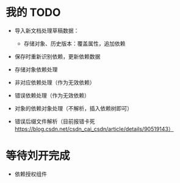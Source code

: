 # 我的 TODO

- 导入新文档处理草稿数据：

  - 存储对象、历史版本：覆盖属性，追加依赖

- 保存时重新识别依赖，更新依赖数据

- 存储对象依赖处理

- 非对应依赖处理（作为无效依赖）

- 错误依赖处理（作为无效依赖）

- 对象的依赖对象处理（不解析，插入依赖树即可）

- 错误后缀文件解析（目前报错卡死 https://blog.csdn.net/csdn_cai_csdn/article/details/90519143）

# 等待刘开完成

- 依赖授权组件
